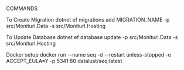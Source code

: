 COMMANDS

To Create Migration
dotnet ef migrations add MIGRATION_NAME -p src/Moniturl.Data -s src/Moniturl.Hosting

To Update Database
dotnet ef database update -p src/Moniturl.Data -s src/Moniturl.Hosting

Docker setup
docker run --name seq -d --restart unless-stopped -e ACCEPT_EULA=Y -p 5341:80 datalust/seq:latest